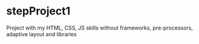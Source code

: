 # stepProject1
Project with my HTML, CSS, JS skills without frameworks, pre-processors, adaptive layout and libraries  
